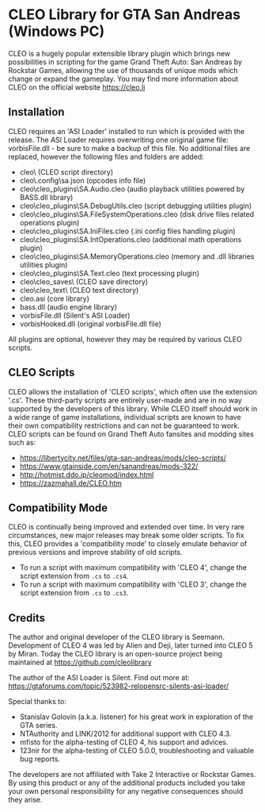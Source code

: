 # CLEO Library for GTA San Andreas (Windows PC)

CLEO is a hugely popular extensible library plugin which brings new possibilities in scripting for the game Grand Theft Auto: San Andreas by Rockstar Games, allowing the use of thousands of unique mods which change or expand the gameplay. You may find more information about CLEO on the official website https://cleo.li

## Installation

CLEO requires an 'ASI Loader' installed to run which is provided with the release. The ASI Loader requires overwriting one original game file: vorbisFile.dll - be sure to make a backup of this file.
No additional files are replaced, however the following files and folders are added:

- cleo\ (CLEO script directory)
- cleo\\.config\sa.json (opcodes info file)
- cleo\cleo_plugins\SA.Audio.cleo (audio playback utilities powered by BASS.dll library)
- cleo\cleo_plugins\SA.DebugUtils.cleo (script debugging utilities plugin)
- cleo\cleo_plugins\SA.FileSystemOperations.cleo (disk drive files related operations plugin)
- cleo\cleo_plugins\SA.IniFiles.cleo (.ini config files handling plugin)
- cleo\cleo_plugins\SA.IntOperations.cleo (additional math operations plugin)
- cleo\cleo_plugins\SA.MemoryOperations.cleo (memory and .dll libraries utilities plugin)
- cleo\cleo_plugins\SA.Text.cleo (text processing plugin)
- cleo\cleo_saves\ (CLEO save directory)
- cleo\cleo_text\ (CLEO text directory)
- cleo.asi (core library)
- bass.dll (audio engine library)
- vorbisFile.dll (Silent's ASI Loader)
- vorbisHooked.dll (original vorbisFile.dll file)

All plugins are optional, however they may be required by various CLEO scripts.

## CLEO Scripts

CLEO allows the installation of 'CLEO scripts', which often use the extension '.cs'. These third-party scripts are entirely user-made and are in no way supported by the developers of this library. While CLEO itself should work in a wide range of game installations, individual scripts are known to have their own compatibility restrictions and can not be guaranteed to work.
CLEO scripts can be found on Grand Theft Auto fansites and modding sites such as:

- https://libertycity.net/files/gta-san-andreas/mods/cleo-scripts/
- https://www.gtainside.com/en/sanandreas/mods-322/
- http://hotmist.ddo.jp/cleomod/index.html
- https://zazmahall.de/CLEO.htm

## Compatibility Mode

CLEO is continually being improved and extended over time. In very rare circumstances, new major releases may break some older scripts. To fix this, CLEO provides a 'compatibility mode' to closely emulate behavior of previous versions and improve stability of old scripts. 
- To run a script with maximum compatibility with 'CLEO 4', change the script extension from `.cs` to `.cs4`.
- To run a script with maximum compatibility with 'CLEO 3', change the script extension from `.cs` to `.cs3`. 

## Credits

The author and original developer of the CLEO library is Seemann. Development of CLEO 4 was led by Alien and Deji, later turned into CLEO 5 by Miran. Today the CLEO library is an open-source project being maintained at https://github.com/cleolibrary

The author of the ASI Loader is Silent. Find out more at: https://gtaforums.com/topic/523982-relopensrc-silents-asi-loader/

Special thanks to:

- Stanislav Golovin (a.k.a. listener) for his great work in exploration of the GTA series.
- NTAuthority and LINK/2012 for additional support with CLEO 4.3.
- mfisto for the alpha-testing of CLEO 4, his support and advices.
- 123nir for the alpha-testing of CLEO 5.0.0, troubleshooting and valuable bug reports.

The developers are not affiliated with Take 2 Interactive or Rockstar Games.
By using this product or any of the additional products included you take your own personal responsibility for any negative consequences should they arise.
